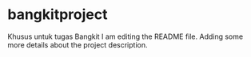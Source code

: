 # bangkitproject
Khusus untuk tugas Bangkit
I am editing the README file. Adding some more details about the project description.
